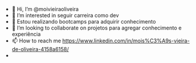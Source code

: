 - 👋 Hi, I’m @moivieiraoliveira
- 👀 I’m interested in  seguir carreira como dev
- 🌱 Estou realizando bootcamps para adquirir conhecimento
- 💞️ I’m looking to collaborate on  projetos  para agregar conhecimento e experiência
- 📫 How to reach me  https://www.linkedin.com/in/mois%C3%A9s-vieira-de-oliveira-4158a6158/
- 

<!---
moivieiraoliveira/moivieiraoliveira is a ✨ special ✨ repository because its `README.md` (this file) appears on your GitHub profile.
You can click the Preview link to take a look at your changes.
--->
